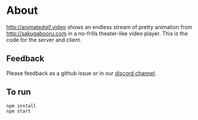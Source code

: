# About

http://animatedgif.video shows an endless stream of pretty animation from http://sakugabooru.com in a no-frills theater-like video player. This is the code for the server and client.

## Feedback
Please feedback as a github issue or in our [discord channel](https://discordapp.com/invite/vBajPyD).

## To run

```
npm install
npm start
```
